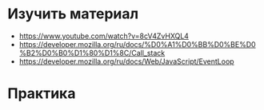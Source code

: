 # Изучить материал
+ https://www.youtube.com/watch?v=8cV4ZvHXQL4
+ https://developer.mozilla.org/ru/docs/%D0%A1%D0%BB%D0%BE%D0%B2%D0%B0%D1%80%D1%8C/Call_stack
+ https://developer.mozilla.org/ru/docs/Web/JavaScript/EventLoop
# Практика
